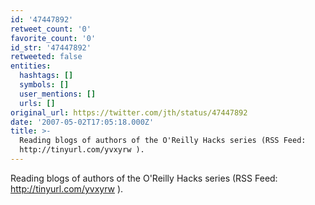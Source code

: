 ```yaml
---
id: '47447892'
retweet_count: '0'
favorite_count: '0'
id_str: '47447892'
retweeted: false
entities:
  hashtags: []
  symbols: []
  user_mentions: []
  urls: []
original_url: https://twitter.com/jth/status/47447892
date: '2007-05-02T17:05:18.000Z'
title: >-
  Reading blogs of authors of the O'Reilly Hacks series (RSS Feed:
  http://tinyurl.com/yvxyrw ).
---
```


Reading blogs of authors of the O'Reilly Hacks series (RSS Feed: http://tinyurl.com/yvxyrw ).